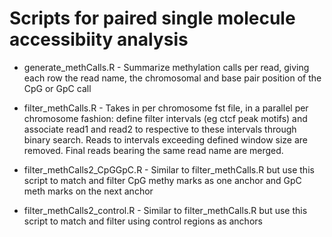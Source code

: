 # Scripts for paired single molecule accessibiity analysis 

 * generate_methCalls.R - Summarize methylation calls per read, giving each row the read name, the chromosomal and base pair position of the CpG or GpC call

 * filter_methCalls.R - Takes in per chromosome fst file, in a parallel per chromosome fashion: define filter intervals (eg ctcf peak motifs) and associate read1 and read2 to respective to these intervals through binary search. Reads to intervals exceeding defined window size are removed. Final reads bearing the same read name are merged. 

 * filter_methCalls2_CpGGpC.R - Similar to filter_methCalls.R but use this script to match and filter CpG methy marks as one anchor and GpC meth marks on the next anchor 

 * filter_methCalls2_control.R - Similar to filter_methCalls.R but use this script to match and filter using control regions as anchors 
